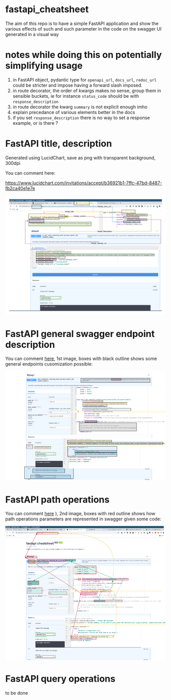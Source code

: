 # fastapi_cheatsheet

The aim of this repo is to have a simple FastAPI application and show the various 
effects of such and such parameter in the code on the swagger UI generated in a visual way

# notes while doing this on potentially simplifying usage
1. in FastAPI object, pydantic type for `openapi_url`, `docs_url`, `redoc_url` could be stricter and impose having a forward slash imposed.
2. in route decorator, the order of kwargs makes no sense, group them in sensible buckets, ie for instance `status_code` should be with `response_description`
3. in route decorator the kwarg `summary` is not explicit enough imho
4. explain precedance of various elements better in the docs
5. if you set `response_description` there is no way to set a response example, or is there ?


# FastAPI title, description
Generated using LucidChart, save as png with transparent background, 300dpi

You can comment here:

https://www.lucidchart.com/invitations/accept/b36921b1-7ffc-47bd-8487-fb2ca40e1e7e

![Title and descriptions of API](FastAPI_cheatsheet_main.png)


# FastAPI general swagger endpoint description

You can comment [here](https://www.lucidchart.com/invitations/accept/eef8fb64-0a92-4c23-8d46-181532f41f96
), 1st image, boxes with black outline shows some general endpoints cusomization possible:

![General endpoint](FastAPI_cheatsheet_general_endpoint.png)



# FastAPI path operations

You can comment [here](https://drive.google.com/file/d/1DkJuYFjk4kPSO3Y8EfXCIrhGJOwE-CsZ/view?usp=sharing)
), 2nd image, boxes with red outline shows how path operations parameters are represented in swagger given some code:

![Path operations](fastapi_cheatsheet_path.png)


# FastAPI query operations

to be done
